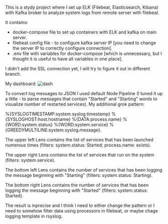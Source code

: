 This is a stydy project where I set up ELK (Filebeat, Elasticsearch, Kibana) with Kafka broker to analyze system logs from remote server with filebeat.

It contains:

- docker-compose file to set up containers with  ELK and kafka on main server.
- filebeat config file - to configure kafka server IP [you need to change the server IP to correctly configure connection].
- .env file with variables for docker-compose [which is unnecessary, but I thought it is useful to have all variables in one place].

I didn't add the SSL connection yet, I will try to figure it out in different branch.


My dashboard:
![dash](https://user-images.githubusercontent.com/78160022/114172296-24d6a180-993e-11eb-8aa5-36820db986db.png)

To convert log messages to JSON I used default Node Pipeline (I tuned it up a little - to parse messages that contain "Started" and "Starting" words to visualize number of restarted services).
My additional grok pattern:

%{SYSLOGTIMESTAMP:system.syslog.timestamp} %{SYSLOGHOST:host.hostname} %{DATA:process.name} %{WORD:system.status} %{WORD:system.service} %{GREEDYMULTILINE:system.syslog.message}.

The upper left Lens contains the list of services that has been launched numerous times (filters: system.status: Started; process.name: exists).

The upper right Lens contains the list of services that run on the system (filters: system.service).

The bottom left Lens contains the number of services that has been logging the message beginning with "Starting" (filters: system.status: Starting).

The bottom right Lens contains the number of services that has been logging the message beginning with "Started" (filters: system.status: Started).

The result is inprecise and I think I need to either change the pattern or I need to somehow filter data using processors in filebeat, or maybe chage logging template in rsyslog.
